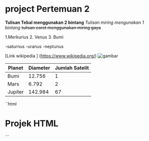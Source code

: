# project Pertemuan 2

**Tulisan Tebal menggunakan 2 bintang**
*Tulisan miring mengunakan 1 bintang*
~~tulisan coret menggunakan miring gaya~~

1.Merkurius
2. Venus 
3. Bumi

-saturnus
-uranus
-neptunus

[Link wikipedia ] (https://www.wikipedia.org/)
![gambar](https://tse1.mm.bing.net/th?id=OIP.WC3WUdOUUUSG6pvrQtK3agHaFj&pid=Api&rs=1&c=1&qlt=95&w=160&h=120)

| Planet  | Diameter | Jumlah Satelit |
| ------- | -------- | -------------- |
| Bumi    | 12.756   | 1              |
| Mars    | 6.792    | 2              |
| Jupiter | 142.984  | 67             |

``html
  <h1>Projek HTML</h1>
```